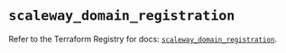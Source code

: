 # `scaleway_domain_registration`

Refer to the Terraform Registry for docs: [`scaleway_domain_registration`](https://registry.terraform.io/providers/scaleway/scaleway/2.57.0/docs/resources/domain_registration).
